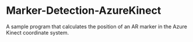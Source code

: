 # Marker-Detection-AzureKinect
A sample program that calculates the position of an AR marker in the Azure Kinect coordinate system.
